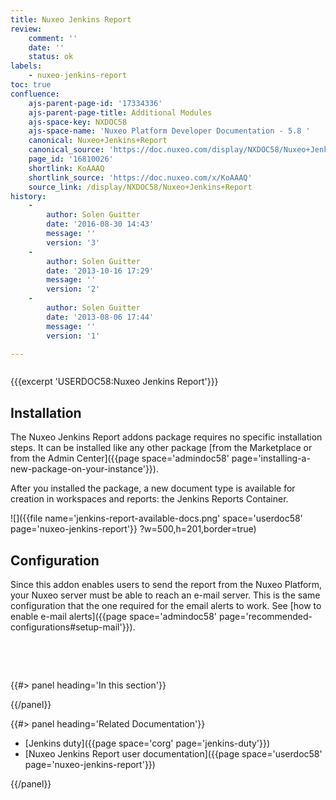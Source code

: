 ```yaml
---
title: Nuxeo Jenkins Report
review:
    comment: ''
    date: ''
    status: ok
labels:
    - nuxeo-jenkins-report
toc: true
confluence:
    ajs-parent-page-id: '17334336'
    ajs-parent-page-title: Additional Modules
    ajs-space-key: NXDOC58
    ajs-space-name: 'Nuxeo Platform Developer Documentation - 5.8 '
    canonical: Nuxeo+Jenkins+Report
    canonical_source: 'https://doc.nuxeo.com/display/NXDOC58/Nuxeo+Jenkins+Report'
    page_id: '16810026'
    shortlink: KoAAAQ
    shortlink_source: 'https://doc.nuxeo.com/x/KoAAAQ'
    source_link: /display/NXDOC58/Nuxeo+Jenkins+Report
history:
    - 
        author: Solen Guitter
        date: '2016-08-30 14:43'
        message: ''
        version: '3'
    - 
        author: Solen Guitter
        date: '2013-10-16 17:29'
        message: ''
        version: '2'
    - 
        author: Solen Guitter
        date: '2013-08-06 17:44'
        message: ''
        version: '1'

---
```

<div class="row"><div class="column medium-8">

{{{excerpt 'USERDOC58:Nuxeo Jenkins Report'}}}

## Installation

The Nuxeo Jenkins Report addons package requires no specific installation steps. It can be installed like any other package [from the Marketplace or from the Admin Center]({{page space='admindoc58' page='installing-a-new-package-on-your-instance'}}).

After you installed the package, a new document type is available for creation in workspaces and reports: the Jenkins Reports Container.

![]({{file name='jenkins-report-available-docs.png' space='userdoc58' page='nuxeo-jenkins-report'}} ?w=500,h=201,border=true)

## Configuration

Since this addon enables users to send the report from the Nuxeo Platform, your Nuxeo server must be able to reach an e-mail server. This is the same configuration that the one required for the email alerts to work. See [how to enable e-mail alerts]({{page space='admindoc58' page='recommended-configurations#setup-mail'}}).

&nbsp;

&nbsp;

</div><div class="column medium-4">{{#> panel heading='In this section'}}

{{/panel}}</div></div><div class="row" data-equalizer data-equalize-on="medium"><div class="column medium-6">{{#> panel heading='Related Documentation'}}

*   [Jenkins duty]({{page space='corg' page='jenkins-duty'}})
*   [Nuxeo Jenkins Report user documentation]({{page space='userdoc58' page='nuxeo-jenkins-report'}})

{{/panel}}</div><div class="column medium-6">

&nbsp;

</div></div>